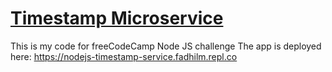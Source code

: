 
# [Timestamp Microservice](https://www.freecodecamp.org/learn/apis-and-microservices/apis-and-microservices-projects/timestamp-microservice)

This is my code for freeCodeCamp Node JS challenge
The app is deployed here:
https://nodejs-timestamp-service.fadhilm.repl.co